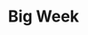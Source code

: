 ---
id_key: t
image: image_00021.jpg
thumbnail: thumb_image_00021.jpg
title: Big Week
dimensions: '430 × 550  '
medium: Acrylic on reclaimed tongue and groove rimu
work-year: '2017'
artist: Patria Goewey  
notes: 'yearning soon becomes manipulated

'
galleries: "[apple \\, lemon]"
permalink: "/works/t.html"
layout: single-work
---